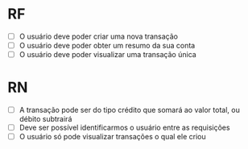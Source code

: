 # RF

- [ ] O usuário deve poder criar uma nova transação
- [ ] O usuário deve poder obter um resumo da sua conta
- [ ] O usuário deve poder visualizar uma transação única

# RN

- [ ] A transação pode ser do tipo crédito que somará ao valor total, ou débito subtrairá
- [ ] Deve ser possível identificarmos o usuário entre as requisições
- [ ] O usuário só pode visualizar transações o qual ele criou
